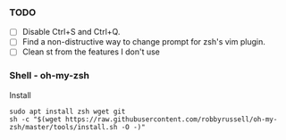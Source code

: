### TODO
- [ ] Disable Ctrl+S and Ctrl+Q.
- [ ] Find a non-distructive way to change prompt for zsh's vim plugin.
- [ ] Clean st from the features I don't use

### Shell - oh-my-zsh
Install
```
sudo apt install zsh wget git
sh -c "$(wget https://raw.githubusercontent.com/robbyrussell/oh-my-zsh/master/tools/install.sh -O -)"
```
